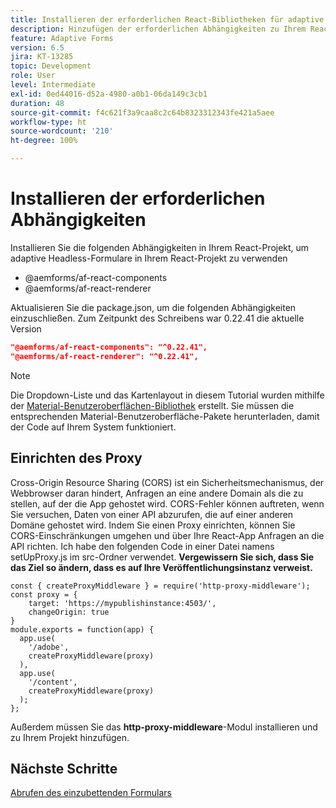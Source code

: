 ```yaml
---
title: Installieren der erforderlichen React-Bibliotheken für adaptive Formulare
description: Hinzufügen der erforderlichen Abhängigkeiten zu Ihrem React-Projekt
feature: Adaptive Forms
version: 6.5
jira: KT-13285
topic: Development
role: User
level: Intermediate
exl-id: 0ed44016-d52a-4980-a0b1-06da149c3cb1
duration: 48
source-git-commit: f4c621f3a9caa8c2c64b8323312343fe421a5aee
workflow-type: ht
source-wordcount: '210'
ht-degree: 100%

---
```


# Installieren der erforderlichen Abhängigkeiten

Installieren Sie die folgenden Abhängigkeiten in Ihrem React-Projekt, um adaptive Headless-Formulare in Ihrem React-Projekt zu verwenden

* @aemforms/af-react-components
* @aemforms/af-react-renderer

Aktualisieren Sie die package.json, um die folgenden Abhängigkeiten einzuschließen. Zum Zeitpunkt des Schreibens war 0.22.41 die aktuelle Version

```json
"@aemforms/af-react-components": "^0.22.41",
"@aemforms/af-react-renderer": "^0.22.41",
```

>[!NOTE]
>
>Die Dropdown-Liste und das Kartenlayout in diesem Tutorial wurden mithilfe der [Material-Benutzeroberflächen-Bibliothek](https://mui.com/) erstellt. Sie müssen die entsprechenden Material-Benutzeroberfläche-Pakete herunterladen, damit der Code auf Ihrem System funktioniert.

## Einrichten des Proxy

Cross-Origin Resource Sharing (CORS) ist ein Sicherheitsmechanismus, der Webbrowser daran hindert, Anfragen an eine andere Domain als die zu stellen, auf der die App gehostet wird. CORS-Fehler können auftreten, wenn Sie versuchen, Daten von einer API abzurufen, die auf einer anderen Domäne gehostet wird. Indem Sie einen Proxy einrichten, können Sie CORS-Einschränkungen umgehen und über Ihre React-App Anfragen an die API richten. Ich habe den folgenden Code in einer Datei namens setUpProxy.js im src-Ordner verwendet. **Vergewissern Sie sich, dass Sie das Ziel so ändern, dass es auf Ihre Veröffentlichungsinstanz verweist.**

```
const { createProxyMiddleware } = require('http-proxy-middleware');
const proxy = {
    target: 'https://mypublishinstance:4503/',
    changeOrigin: true
}
module.exports = function(app) {
  app.use(
    '/adobe',
    createProxyMiddleware(proxy)
  ),
  app.use(
    '/content',
    createProxyMiddleware(proxy)
  );
};
```

Außerdem müssen Sie das **http-proxy-middleware**-Modul installieren und zu Ihrem Projekt hinzufügen.

## Nächste Schritte

[Abrufen des einzubettenden Formulars](./fetch-the-form.md)
